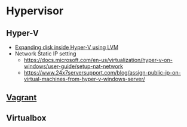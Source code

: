 # Hypervisor

## Hyper-V

* [Expanding disk inside Hyper-V using LVM](https://askubuntu.com/questions/646183/expanding-disk-inside-hyper-v-using-lvm)
* Network Static IP setting
  * https://docs.microsoft.com/en-us/virtualization/hyper-v-on-windows/user-guide/setup-nat-network
  * https://www.24x7serversupport.com/blog/assign-public-ip-on-virtual-machines-from-hyper-v-windows-server/

## [Vagrant](<Vagrant.md>)

## Virtualbox
